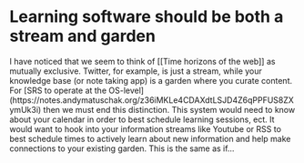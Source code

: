 # Learning software should be both a stream and garden
<Stage stage="seedling" />
I have noticed that we seem to think of [[Time horizons of the web]] as mutually exclusive. Twitter, for example, is just a stream, while your knowledge base (or note taking app) is a garden where you curate content. For [SRS to operate at the OS-level](https://notes.andymatuschak.org/z36iMKLe4CDAXdtLSJD4Z6qPPFUS8ZXymUk3i)  then we must end this distinction. This system would need to know about your calendar in order to best schedule learning sessions, ect. It would want to hook into your information streams like Youtube or RSS to best schedule times to actively learn about new information and help make connections to your existing garden. 
This is the same as if…


